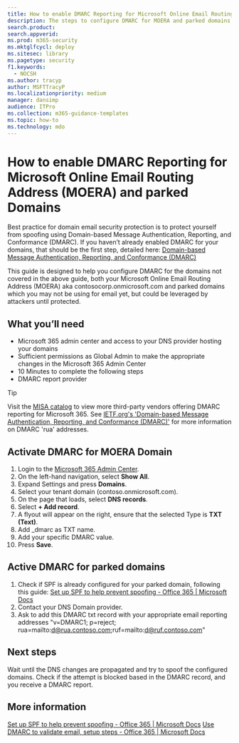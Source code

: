 ```yaml
---
title: How to enable DMARC Reporting for Microsoft Online Email Routing Address (MOERA) and parked Domains
description: The steps to configure DMARC for MOERA and parked domains. 
search.product: 
search.appverid: 
ms.prod: m365-security
ms.mktglfcycl: deploy
ms.sitesec: library
ms.pagetype: security
f1.keywords: 
  - NOCSH
ms.author: tracyp
author: MSFTTracyP
ms.localizationpriority: medium
manager: dansimp
audience: ITPro
ms.collection: m365-guidance-templates
ms.topic: how-to
ms.technology: mdo
---
```


# How to enable DMARC Reporting for Microsoft Online Email Routing Address (MOERA) and parked Domains

Best practice for domain email security protection is to protect yourself from spoofing using Domain-based Message Authentication, Reporting, and Conformance (DMARC). If you haven’t already enabled DMARC for your domains, that should be the first step, detailed here: [Domain-based Message Authentication, Reporting, and Conformance (DMARC)](https://docs.microsoft.com/microsoft-365/security/office-365-security/use-dmarc-to-validate-email?view=o365-worldwide)

This guide is designed to help you configure DMARC for the domains not covered in the above guide, both your Microsoft Online Email Routing Address (MOERA) aka contosocorp.onmicrosoft.com and parked domains which you may not be using for email yet, but could be leveraged by attackers until protected.

## What you’ll need

- Microsoft 365 admin center and access to your DNS provider hosting your domains
- Sufficient permissions as Global Admin to make the appropriate changes in the Microsoft 365 Admin Center
- 10 Minutes to complete the following steps
- DMARC report provider 

> [!TIP]
> Visit the [MISA catalog](https://www.microsoft.com/misapartnercatalog) to view more third-party vendors offering DMARC reporting for Microsoft 365. See [IETF.org's 'Domain-based Message Authentication, Reporting, and Conformance (DMARC)'](https://datatracker.ietf.org/doc/html/rfc7489) for more information on DMARC 'rua' addresses.

## Activate DMARC for MOERA Domain
1.  Login to the [Microsoft 365 Admin Center](https://admin.microsoft.com).
1.  On the left-hand navigation, select **Show All**.
1.  Expand Settings and press **Domains**.
1.  Select your tenant domain (contoso.onmicrosoft.com).
1.  On the page that loads, select **DNS records**.
1.  Select **+ Add record**.
1.  A flyout will appear on the right, ensure that the selected Type is **TXT (Text)**.
1.  Add _dmarc as TXT name.
1.  Add your specific DMARC value.
1.  Press **Save**.

## Active DMARC for parked domains
1.  Check if SPF is already configured for your parked domain, following this guide: [Set up SPF to help prevent spoofing - Office 365 | Microsoft Docs](https://docs.microsoft.com/microsoft-365/security/office-365-security/set-up-spf-in-office-365-to-help-prevent-spoofing#how-to-handle-subdomains)
1.  Contact your DNS Domain provider.
1.  Ask to add this DMARC txt record with your appropriate email reporting addresses "v=DMARC1; p=reject; rua=mailto:d@rua.contoso.com;ruf=mailto:d@ruf.contoso.com"

## Next steps
Wait until the DNS changes are propagated and try to spoof the configured domains. Check if the attempt is blocked based in the DMARC record, and you receive a DMARC report.

## More information
[Set up SPF to help prevent spoofing - Office 365 | Microsoft Docs](https://docs.microsoft.com/microsoft-365/security/office-365-security/set-up-spf-in-office-365-to-help-prevent-spoofing)
[Use DMARC to validate email, setup steps - Office 365 | Microsoft Docs](https://docs.microsoft.com/microsoft-365/security/office-365-security/use-dmarc-to-validate-email)
